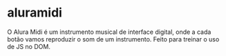 # aluramidi
O Alura Midi é um instrumento musical de interface digital, onde a cada botão vamos reproduzir o som de um instrumento.
Feito para treinar o uso de JS no DOM.

